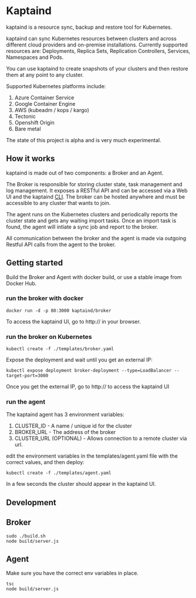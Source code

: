 # Kaptaind
kaptaind is a resource sync, backup and restore tool for Kubernetes.<br />

kaptaind can sync Kubernetes resources between clusters and across different cloud providers and on-premise installations.
Currently supported resources are: Deployments, Replica Sets, Replication Controllers, Services, Namespaces and Pods.

You can use kaptaind to create snapshots of your clusters and then restore them at any point to any cluster.

Supported Kubernetes platforms include:

1) Azure Container Service
2) Google Container Engine
3) AWS (kubeadm / kops / kargo)
4) Tectonic
5) Openshift Origin
6) Bare metal

The state of this project is alpha and is very much experimental.

## How it works
kaptaind is made out of two components: a Broker and an Agent.

The Broker is responsible for storing cluster state, task management and log management.
It exposes a RESTful API and can be accessed via a Web UI and the kaptaind [CLI].
The broker can be hosted anywhere and must be accessible to any cluster that wants to join.

The agent runs on the Kubernetes clusters and periodically reports the cluster state and gets any waiting import tasks.
Once an import task is found, the agent will intiate a sync job and report to the broker.

All communication between the broker and the agent is made via outgoing Restful API calls from the agent to the broker.

## Getting started
Build the Broker and Agent with docker build, or use a stable image from Docker Hub.

### run the broker with docker
```
docker run -d -p 80:3000 kaptaind/broker
```

To access the kaptaind UI, go to http://<ip-address> in your browser.

### run the broker on Kubernetes
```
kubectl create -f ./templates/broker.yaml
```

Expose the deployment and wait until you get an external IP:

```
kubectl expose deployment broker-deployment --type=LoadBalancer --target-port=3000
```

Once you get the external IP, go to http://<external-ip> to access the kaptaind UI

### run the agent
The kaptaind agent has 3 environment variables:

1) CLUSTER_ID - A name / unique id for the cluster
2) BROKER_URL - The address of the broker
3) CLUSTER_URL (OPTIONAL) - Allows connection to a remote cluster via url.

edit the environment variables in the templates/agent.yaml file with the correct values, and then deploy:

```
kubectl create -f ./templates/agent.yaml
```

In a few seconds the cluster should appear in the kaptaind UI.

## Development
## Broker
```
sudo ./build.sh
node build/server.js
```

## Agent
Make sure you have the correct env variables in place.

```
tsc
node build/server.js
```

[CLI]: https://github.com/kaptaind/cli